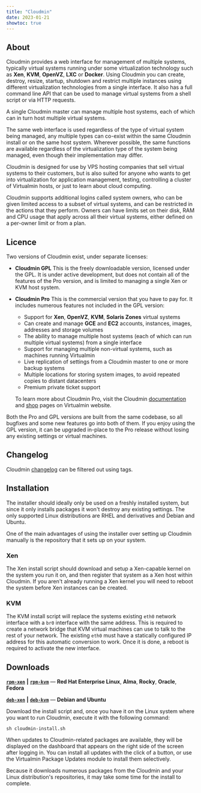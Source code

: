 ```yaml
---
title: "Cloudmin"
date: 2023-01-21
showtoc: true
---
```

## About

Cloudmin provides a web interface for management of multiple systems, typically virtual systems running under some virtualization technology such as **Xen**, **KVM**, **OpenVZ**, **LXC** or **Docker**. Using Cloudmin you can create, destroy, resize, startup, shutdown and restrict multiple instances using different virtualization technologies from a single interface. It also has a full command line API that can be used to manage virtual systems from a shell script or via HTTP requests.

A single Cloudmin master can manage multiple host systems, each of which can in turn host multiple virtual systems.

The same web interface is used regardless of the type of virtual system being managed, any multiple types can co-exist within the same Cloudmin install or on the same host system. Wherever possible, the same functions are available regardless of the virtualization type of the system being managed, even though their implementation may differ.

Cloudmin is designed for use by VPS hosting companies that sell virtual systems to their customers, but is also suited for anyone who wants to get into virtualization for application management, testing, controlling a cluster of Virtualmin hosts, or just to learn about cloud computing.

Cloudmin supports additional logins called system owners, who can be given limited access to a subset of virtual systems, and can be restricted in the actions that they perform. Owners can have limits set on their disk, RAM and CPU usage that apply across all their virtual systems, either defined on a per-owner limit or from a plan.

## Licence

Two versions of Cloudmin exist, under separate licenses:

* **Cloudmin GPL**
    This is the freely downloadable version, licensed under the GPL. It is under active development, but does not contain all of the features of the Pro version, and is limited to managing a single Xen or KVM host system.
* **Cloudmin Pro**
    This is the commercial version that you have to pay for. It includes numerous features not included in the GPL version:

    * Support for **Xen**, **OpenVZ**, **KVM**, **Solaris Zones** virtual systems
    * Can create and manage **GCE** and **EC2** accounts, instances, images, addresses and storage volumes
    * The ability to manage multiple host systems (each of which can run multiple virtual systems) from a single interface
    * Support for managing multiple non-virtual systems, such as machines running Virtualmin
    * Live replication of settings from a Cloudmin master to one or more backup systems
    * Multiple locations for storing system images, to avoid repeated copies to distant datacenters
    * Premium private ticket support

    To learn more about Cloudmin Pro, visit the Cloudmin [documentation](https://www.virtualmin.com/documentation/cloudmin/) and [shop](https://www.virtualmin.com/product-category/cloudmin/) pages on Virtualmin website.

Both the Pro and GPL versions are built from the same codebase, so all bugfixes and some new features go into both of them. If you enjoy using the GPL version, it can be upgraded in-place to the Pro release without losing any existing settings or virtual machines.

## Changelog

Cloudmin [changelog](/tags/cloudmin-changelog/) can be filtered out using tags.

## Installation

The installer should ideally only be used on a freshly installed system, but since it only installs packages it won't destroy any existing settings. The only supported Linux distributions are RHEL and derivatives and Debian and Ubuntu.

One of the main advantages of using the installer over setting up Cloudmin manually is the repository that it sets up on your system.

### Xen

The Xen install script should download and setup a Xen-capable kernel on the system you run it on, and then register that system as a Xen host within Cloudmin. If you aren't already running a Xen kernel you will need to reboot the system before Xen instances can be created.

### KVM

The KVM install script will replace the systems existing `eth0` network interface with a `br0` interface with the same address. This is required to create a network bridge that KVM virtual machines can use to talk to the rest of your network. The existing `eth0` must have a statically configured IP address for this automatic conversion to work. Once it is done, a reboot is required to activate the new interface.

## Downloads

[**`rpm-xen`**](http://cloudmin.virtualmin.com/gpl/scripts/cloudmin-gpl-redhat-install.sh) **|** [**`rpm-kvm`**](http://cloudmin.virtualmin.com/gpl/scripts/cloudmin-kvm-redhat-install.sh) — **Red Hat Enterprise Linux**, **Alma**, **Rocky**, **Oracle**, **Fedora**

[**`deb-xen`**](http://cloudmin.virtualmin.com/gpl/scripts/cloudmin-gpl-debian-install.sh) **|** [**`deb-kvm`**](http://cloudmin.virtualmin.com/gpl/scripts/cloudmin-kvm-debian-install.sh) — **Debian and Ubuntu**

Download the install script and, once you have it on the Linux system where you want to run Cloudmin, execute it with the following command:

```shell
sh cloudmin-install.sh
```

When updates to Cloudmin-related packages are available, they will be displayed on the dashboard that appears on the right side of the screen after logging in. You can install all updates with the click of a button, or use the Virtualmin Package Updates module to install them selectively.


Because it downloads numerous packages from the Cloudmin and your Linux distribution's repositories, it may take some time for the install to complete.

